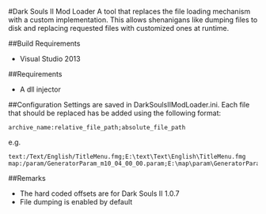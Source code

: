 #Dark Souls II Mod Loader
A tool that replaces the file loading mechanism with a custom implementation. This allows shenanigans like dumping files to disk and replacing requested files with customized ones at runtime.

##Build Requirements
* Visual Studio 2013

##Requirements
* A dll injector

##Configuration
Settings are saved in DarkSoulsIIModLoader.ini.
Each file that should be replaced has be added using the following format:
```
archive_name:relative_file_path;absolute_file_path
```

e.g.
```
text:/Text/English/TitleMenu.fmg;E:\text\Text\English\TitleMenu.fmg
map:/param/GeneratorParam_m10_04_00_00.param;E:\map\param\GeneratorParam_m10_04_00_00.param
```

##Remarks
* The hard coded offsets are for Dark Souls II 1.0.7
* File dumping is enabled by default
